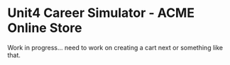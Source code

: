 # Unit4 Career Simulator - ACME Online Store

Work in progress... need to work on creating a cart next or something like that.